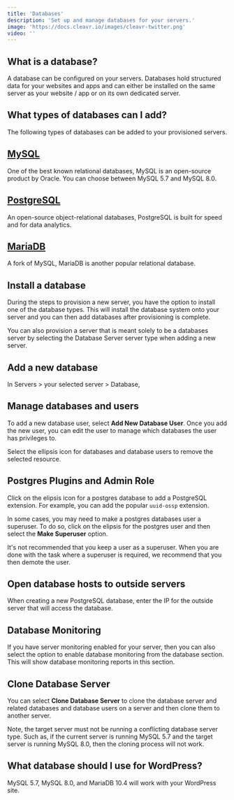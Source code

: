 ```yaml
---
title: 'Databases'
description: 'Set up and manage databases for your servers.'
image: 'https://docs.cleavr.io/images/cleavr-twitter.png'
video: ''
---
```



## What is a database?
A database can be configured on your servers. Databases hold structured data for your websites and apps and can either be 
installed on the same server as your website / app or on its own dedicated server.

## What types of databases can I add?
The following types of databases can be added to your provisioned servers.

## [MySQL](https://www.mysql.com/)
One of the best known relational databases, MySQL is an open-source product by Oracle. You can choose between MySQL 5.7 and MySQL 8.0.

## [PostgreSQL](https://www.postgresql.org/)
An open-source object-relational databases, PostgreSQL is built for speed and for data analytics. 

## [MariaDB](https://mariadb.org/)
A fork of MySQL, MariaDB is another popular relational database.

## Install a database 
During the steps to provision a new server, you have the option to install one of the database types. This will install the database system onto your server and you can then add databases after provisioning is complete.

<base-point>
You can also provision a server that is meant solely to be a databases server by selecting the Database Server server type when adding a new server. 
</base-point>

## Add a new database
In Servers > your selected server > Database, 

## Manage databases and users
To add a new database user, select **Add New Database User**. Once you add the new user, you can edit the user to manage which databases the user has privileges to. 

Select the ellipsis icon for databases and database users to remove the selected resource. 

## Postgres Plugins and Admin Role

Click on the elipsis icon for a postgres database to add a PostgreSQL extension. For example, you can add the popular `uuid-ossp` extension. 

In some cases, you may need to make a postgres databases user a superuser. To do so, click on the elipsis for the postgres user and then select the **Make Superuser** option. 

<base-alert>
It's not recommended that you keep a user as a superuser. When you are done with the task where a superuser is required, we recommend that you then demote the user. 
</base-alert>

## Open database hosts to outside servers
When creating a new PostgreSQL database, enter the IP for the outside server that will access the database. 

## Database Monitoring
If you have server monitoring enabled for your server, then you can also select the option to enable database monitoring from the database section. 
This will show database monitoring reports in this section. 

## Clone Database Server

You can select **Clone Database Server** to clone the database server and related databases and database users on a server and then clone them to another server. 

Note, the target server must not be running a conflicting database server type. Such as, if the current server is running MySQL 5.7 and the target server is running MySQL 8.0, then the cloning
process will not work. 

## What database should I use for WordPress?
MySQL 5.7, MySQL 8.0, and MariaDB 10.4 will work with your WordPress site.
